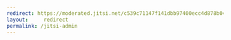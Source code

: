 ```yaml
---
redirect: https://moderated.jitsi.net/c539c71147f141dbb97400ecc4d878b04a69fde7933349bf935fa7a3d2949379
layout:     redirect
permalink: /jitsi-admin
---
```

